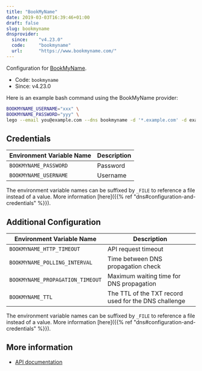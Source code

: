 ```yaml
---
title: "BookMyName"
date: 2019-03-03T16:39:46+01:00
draft: false
slug: bookmyname
dnsprovider:
  since:    "v4.23.0"
  code:     "bookmyname"
  url:      "https://www.bookmyname.com/"
---
```


<!-- THIS DOCUMENTATION IS AUTO-GENERATED. PLEASE DO NOT EDIT. -->
<!-- providers/dns/bookmyname/bookmyname.toml -->
<!-- THIS DOCUMENTATION IS AUTO-GENERATED. PLEASE DO NOT EDIT. -->


Configuration for [BookMyName](https://www.bookmyname.com/).


<!--more-->

- Code: `bookmyname`
- Since: v4.23.0


Here is an example bash command using the BookMyName provider:

```bash
BOOKMYNAME_USERNAME="xxx" \
BOOKMYNAME_PASSWORD="yyy" \
lego --email you@example.com --dns bookmyname -d '*.example.com' -d example.com run
```




## Credentials

| Environment Variable Name | Description |
|-----------------------|-------------|
| `BOOKMYNAME_PASSWORD` | Password |
| `BOOKMYNAME_USERNAME` | Username |

The environment variable names can be suffixed by `_FILE` to reference a file instead of a value.
More information [here]({{% ref "dns#configuration-and-credentials" %}}).


## Additional Configuration

| Environment Variable Name | Description |
|--------------------------------|-------------|
| `BOOKMYNAME_HTTP_TIMEOUT` | API request timeout |
| `BOOKMYNAME_POLLING_INTERVAL` | Time between DNS propagation check |
| `BOOKMYNAME_PROPAGATION_TIMEOUT` | Maximum waiting time for DNS propagation |
| `BOOKMYNAME_TTL` | The TTL of the TXT record used for the DNS challenge |

The environment variable names can be suffixed by `_FILE` to reference a file instead of a value.
More information [here]({{% ref "dns#configuration-and-credentials" %}}).




## More information

- [API documentation](https://fr.faqs.bookmyname.com/frfaqs/dyndns)

<!-- THIS DOCUMENTATION IS AUTO-GENERATED. PLEASE DO NOT EDIT. -->
<!-- providers/dns/bookmyname/bookmyname.toml -->
<!-- THIS DOCUMENTATION IS AUTO-GENERATED. PLEASE DO NOT EDIT. -->
